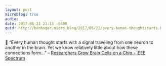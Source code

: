 ```yaml
---
layout: post
microblog: true
audio: 
date: 2017-05-21 21:13 -0400
guid: http://benhager.micro.blog/2017/05/22/every-human-thoughtstarts.html
---
```

🔬 “Every human thought starts with a signal traveling from one neuron to another in the brain. Yet we know relatively little about how these connections form…” – [Researchers Grow Brain Cells on a Chip - IEEE Spectrum](http://spectrum.ieee.org/the-human-os/biomedical/devices/researchers-grow-brain-cells-on-a-chip)
